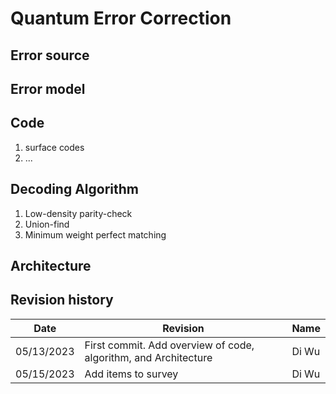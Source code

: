 # Quantum Error Correction

## Error source

## Error model

## Code
1. surface codes
2. ...

## Decoding Algorithm
1. Low-density parity-check
2. Union-find
3. Minimum weight perfect matching

## Architecture



## Revision history
| Date | Revision | Name |
|---|---|---|
| 05/13/2023 | First commit. Add overview of code, algorithm, and Architecture | Di Wu |
| 05/15/2023 | Add items to survey | Di Wu |
